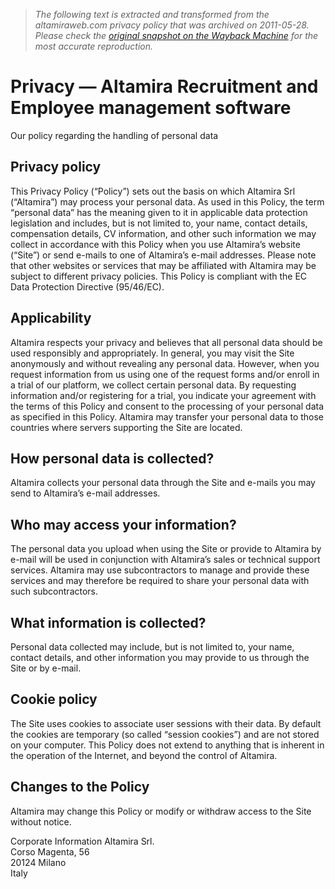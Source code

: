 > *The following text is extracted and transformed from the altamiraweb.com privacy policy that was archived on 2011-05-28. Please check the [original snapshot on the Wayback Machine](https://web.archive.org/web/20110528154056id_/http%3A//www.altamirahrm.com/en/resolveuid/d0f04759d0818c3fa9761b760c437ae5) for the most accurate reproduction.*

# Privacy — Altamira Recruitment and Employee management software

Our policy regarding the handling of personal data 

## Privacy policy

This Privacy Policy (“Policy”) sets out the basis on which Altamira Srl (“Altamira”) may process your personal data. As used in this Policy, the term “personal data” has the meaning given to it in applicable data protection legislation and includes, but is not limited to, your name, contact details, compensation details, CV information, and other such information we may collect in accordance with this Policy when you use Altamira’s website (“Site”) or send e-mails to one of Altamira’s e-mail addresses. Please note that other websites or services that may be affiliated with Altamira may be subject to different privacy policies. This Policy is compliant with the EC Data Protection Directive (95/46/EC). 

## Applicability

Altamira respects your privacy and believes that all personal data should be used responsibly and appropriately. In general, you may visit the Site anonymously and without revealing any personal data. However, when you request information from us using one of the request forms and/or enroll in a trial of our platform, we collect certain personal data. By requesting information and/or registering for a trial, you indicate your agreement with the terms of this Policy and consent to the processing of your personal data as specified in this Policy. Altamira may transfer your personal data to those countries where servers supporting the Site are located. 

## How personal data is collected?

Altamira collects your personal data through the Site and e-mails you may send to Altamira’s e-mail addresses. 

## Who may access your information?

The personal data you upload when using the Site or provide to Altamira by e-mail will be used in conjunction with Altamira’s sales or technical support services. Altamira may use subcontractors to manage and provide these services and may therefore be required to share your personal data with such subcontractors. 

## What information is collected?

Personal data collected may include, but is not limited to, your name, contact details, and other information you may provide to us through the Site or by e-mail. 

## Cookie policy

The Site uses cookies to associate user sessions with their data. By default the cookies are temporary (so called “session cookies”) and are not stored on your computer. This Policy does not extend to anything that is inherent in the operation of the Internet, and beyond the control of Altamira. 

## Changes to the Policy

Altamira may change this Policy or modify or withdraw access to the Site without notice. 

Corporate Information Altamira Srl.  
Corso Magenta, 56  
20124 Milano  
Italy
